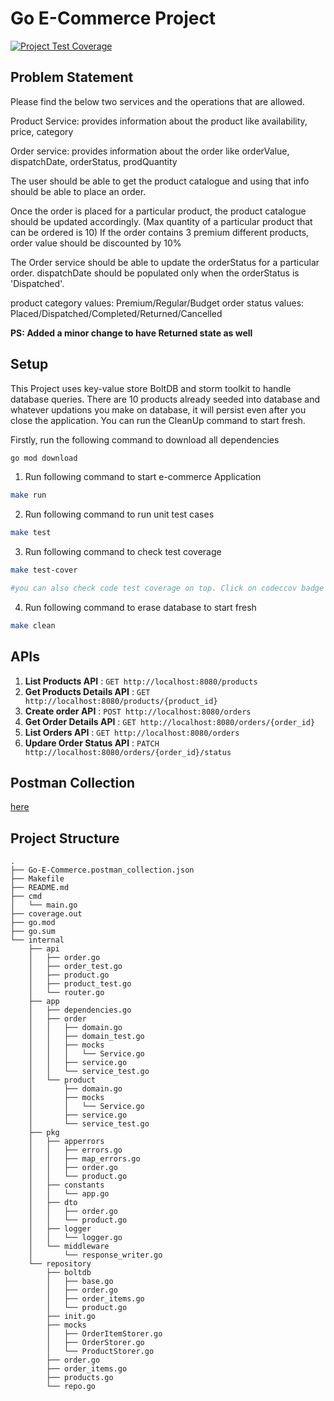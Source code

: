 # Go E-Commerce Project

[![Project Test Coverage](https://codecov.io/gh/sagar23sj/go-ecommerce/branch/main/graph/badge.svg?token=NKLOFENXKD)](https://codecov.io/gh/sagar23sj/go-ecommerce)

## Problem Statement

<p>
Please find the below two services and the operations that are allowed.

Product Service: provides information about the product like availability, price, category

Order service: provides information about the order like orderValue, dispatchDate, orderStatus, prodQuantity

The user should be able to get the product catalogue and using that info should be able to place an order.

Once the order is placed for a particular product, the product catalogue should be updated accordingly.
(Max quantity of a particular product that can be ordered is 10)
If the order contains 3 premium different products, order value should be discounted by 10%

The Order service should be able to update the orderStatus for a particular order.
dispatchDate should be populated only when the orderStatus is 'Dispatched'.


product category values: Premium/Regular/Budget
order status values: Placed/Dispatched/Completed/Returned/Cancelled


<b>PS: Added a minor change to have Returned state as well</b>
</p>


## Setup

This Project uses key-value store BoltDB and storm toolkit to handle database queries.
There are 10 products already seeded into database and whatever updations you make on database, it will persist even after you close the application. You can run the CleanUp command to start fresh.


Firstly, run the following command to download all dependencies
```bash
go mod download
```


1. Run following command to start e-commerce Application
```bash
make run
```

2. Run following command to run unit test cases
```bash
make test
```

3. Run following command to check test coverage
```bash
make test-cover

#you can also check code test coverage on top. Click on codeccov badge to check more about test coverage
```

4. Run following command to erase database to start fresh
```bash
make clean 
```


## APIs


1. <b>List Products API</b> : `GET http://localhost:8080/products`
2. <b>Get Products Details API</b> : `GET http://localhost:8080/products/{product_id}`
3. <b>Create order API</b> : `POST http://localhost:8080/orders`
4. <b>Get Order Details API</b> : `GET http://localhost:8080/orders/{order_id}`
5. <b>List Orders API</b> : `GET http://localhost:8080/orders`
6. <b>Updare Order Status API</b> : `PATCH http://localhost:8080/orders/{order_id}/status`

## Postman Collection


[here](Go-E-Commerce.postman_collection.json)


## Project Structure

```
.
├── Go-E-Commerce.postman_collection.json
├── Makefile
├── README.md
├── cmd
│   └── main.go
├── coverage.out
├── go.mod
├── go.sum
└── internal
    ├── api
    │   ├── order.go
    │   ├── order_test.go
    │   ├── product.go
    │   ├── product_test.go
    │   └── router.go
    ├── app
    │   ├── dependencies.go
    │   ├── order
    │   │   ├── domain.go
    │   │   ├── domain_test.go
    │   │   ├── mocks
    │   │   │   └── Service.go
    │   │   ├── service.go
    │   │   └── service_test.go
    │   └── product
    │       ├── domain.go
    │       ├── mocks
    │       │   └── Service.go
    │       ├── service.go
    │       └── service_test.go
    ├── pkg
    │   ├── apperrors
    │   │   ├── errors.go
    │   │   ├── map_errors.go
    │   │   ├── order.go
    │   │   └── product.go
    │   ├── constants
    │   │   └── app.go
    │   ├── dto
    │   │   ├── order.go
    │   │   └── product.go
    │   ├── logger
    │   │   └── logger.go
    │   └── middleware
    │       └── response_writer.go
    └── repository
        ├── boltdb
        │   ├── base.go
        │   ├── order.go
        │   ├── order_items.go
        │   └── product.go
        ├── init.go
        ├── mocks
        │   ├── OrderItemStorer.go
        │   ├── OrderStorer.go
        │   └── ProductStorer.go
        ├── order.go
        ├── order_items.go
        ├── products.go
        └── repo.go
```